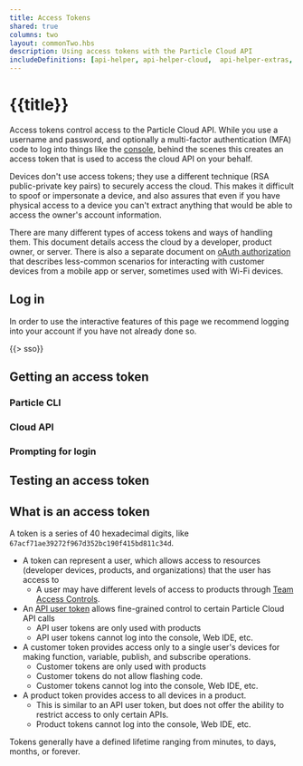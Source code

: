 ```yaml
---
title: Access Tokens
shared: true
columns: two
layout: commonTwo.hbs
description: Using access tokens with the Particle Cloud API
includeDefinitions: [api-helper, api-helper-cloud,  api-helper-extras, api-helper-json, codemirror]
---
```


# {{title}}

Access tokens control access to the Particle Cloud API. While you use a username and password, and optionally a multi-factor authentication (MFA) code to log into things like the [console](https://console.particle.io), behind the scenes this creates an access token that is used to access the cloud API on your behalf.

Devices don't use access tokens; they use a different technique (RSA public-private key pairs) to securely access the cloud. This makes it difficult to spoof or impersonate a device, and also assures that even if you have physical access to a device you can't extract anything that would be able to access the owner's account information.

There are many different types of access tokens and ways of handling them. This document details access the cloud by a developer, product owner, or server. There is also a separate document on [oAuth authorization](/tutorials/device-cloud/authentication/) that describes less-common scenarios for interacting with customer devices from a mobile app or server, sometimes used with Wi-Fi devices.

## Log in

In order to use the interactive features of this page we recommend logging into your account if you have not already done so.

{{> sso}}

## Getting an access token

### Particle CLI


### Cloud API


### Prompting for login


## Testing an access token



## What is an access token

A token is a series of 40 hexadecimal digits, like `67acf71ae39272f967d352bc190f415bd811c34d`.

- A token can represent a user, which allows access to resources (developer devices, products, and organizations) that the user has access to
  - A user may have different levels of access to products through [Team Access Controls](/tutorials/product-tools/team-access-controls/).
- An [API user token](/tutorials/device-cloud/cloud-api/#api-users) allows fine-grained control to certain Particle Cloud API calls
  - API user tokens are only used with products
  - API user tokens cannot log into the console, Web IDE, etc.
- A customer token provides access only to a single user's devices for making function, variable, publish, and subscribe operations.
  - Customer tokens are only used with products
  - Customer tokens do not allow flashing code.
  - Customer tokens cannot log into the console, Web IDE, etc.
- A product token provides access to all devices in a product.
  - This is similar to an API user token, but does not offer the ability to restrict access to only certain APIs.
  - Product tokens cannot log into the console, Web IDE, etc.
  
Tokens generally have a defined lifetime ranging from minutes, to days, months, or forever. 


                        